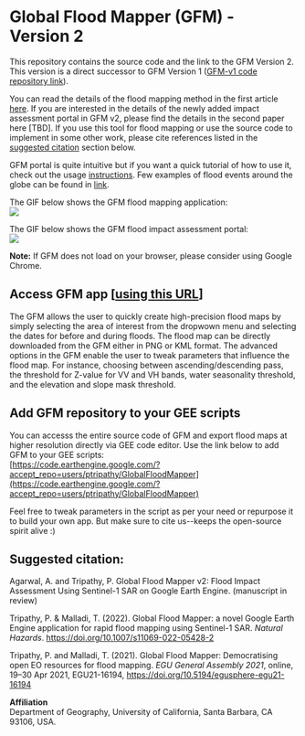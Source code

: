 # Global Flood Mapper (GFM) - Version 2
This repository contains the source code and the link to the GFM Version 2. This version is a direct successor to GFM Version 1 ([GFM-v1 code repository link](https://github.com/PratyushTripathy/global_flood_mapper/tree/gfm-v1)).

You can read the details of the flood mapping method in the first article [here](https://link.springer.com/article/10.1007/s11069-022-05428-2). If you are interested in the details of the newly added impact assessment portal in GFM v2, please find the details in the second paper here [TBD]. If you use this tool for flood mapping or use the source code to implement in some other work, please cite references listed in the [suggested citation](#suggested-citation) section below.<br/>

GFM portal is quite intuitive but if you want a quick tutorial of how to use it, check out the usage [instructions](/instructions). Few examples of flood events around the globe can be found in [link](/examples).<br/>

The GIF below shows the GFM flood mapping application: <br/>
![](/media/GFM-v2-floodmapping.gif)


The GIF below shows the GFM flood impact assessment portal: <br/>
![](/media/GFM-v2-impactassessment.gif)

<strong>Note:</strong> If GFM does not load on your browser, please consider using Google Chrome.<br/>

## Access GFM app [[using this URL](https://ptripathy.users.earthengine.app/view/global-flood-mapper-v2)]
The GFM allows the user to quickly create high-precision flood maps by simply selecting the area of interest from the dropwown menu and selecting the dates for before and during floods. The flood map can be directly downloaded from the GFM either in PNG or KML format. The advanced options in the GFM enable the user to tweak parameters that influence the flood map. For instance, choosing between ascending/descending pass, the threshold for Z-value for VV and VH bands, water seasonality threshold, and the elevation and slope mask threshold.

## Add GFM repository to your GEE scripts
You can accesss the entire source code of GFM and export flood maps at higher resolution directly via GEE code editor. Use the link below to add GFM to your GEE scripts:<br/>
[https://code.earthengine.google.com/?accept_repo=users/ptripathy/GlobalFloodMapper](https://code.earthengine.google.com/?accept_repo=users/ptripathy/GlobalFloodMapper)

Feel free to tweak parameters in the script as per your need or repurpose it to build your own app. But make sure to cite us--keeps the open-source spirit alive :)

## Suggested citation:

Agarwal, A. and Tripathy, P. Global Flood Mapper v2: Flood Impact Assessment Using Sentinel-1 SAR on Google Earth Engine. (manuscript in review)<br/>

Tripathy, P. & Malladi, T. (2022). Global Flood Mapper: a novel Google Earth Engine application for rapid flood mapping using Sentinel-1 SAR. _Natural Hazards_. https://doi.org/10.1007/s11069-022-05428-2<br/>

Tripathy, P. and Malladi, T. (2021). Global Flood Mapper: Democratising open EO resources for flood mapping. _EGU General Assembly 2021_, online, 19–30 Apr 2021, EGU21-16194, https://doi.org/10.5194/egusphere-egu21-16194<br/>

**Affiliation**<br/>
Department of Geography, University of California, Santa Barbara, CA 93106, USA.<br/>
